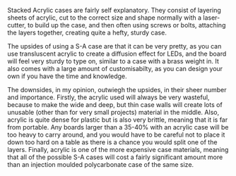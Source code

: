 Stacked Acrylic cases are fairly self explanatory. They consist of layering sheets of acrylic, cut to the correct size and shape normally with a laser-cutter, to build up the case, and then often using screws or bolts, attaching the layers together, creating quite a hefty, sturdy case.

The upsides of using a S-A case are that it can be very pretty, as you can use transluscent acrylic to create a diffusion effect for LEDs, and the board will feel very sturdy to type on, similar to a case with a brass weight in. It also comes with a large amount of customisabilty, as you can design your own if you have the time and knowledge.

The downsides, in my opinion, outwiegh the upsides, in their sheer number and importance. Firstly, the acrylic used will always be very wasteful, because to make the wide and deep, but thin case walls will create lots of unusable (other than for very small projects) material in the middle. Also, acrylic is quite dense for plastic but is also very brittle, meaning that it is far from portable. Any boards larger than a 35-40% with an acrylic case will be too heavy to carry around, and you would have to be careful not to place it down too hard on a table as there is a chance you would split one of the layers. Finally, acrylic is one of the more expensive case materials, meaning that all of the possible S-A cases will cost a fairly significant amount more than an injection moulded polycarbonate case of the same size.